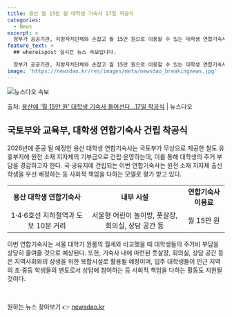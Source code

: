 ```yaml
---
title: 용산 월 15만 원 대학생 기숙사 17일 착공식
categories:
  - News
excerpt: >
  정부가 공공기관, 지방자치단체와 손잡고 월 15만 원으로 이용할 수 있는 대학생 연합기숙사를 용산에 짓는다.…
feature_text: >
  ## whereispost 실시간 뉴스 속보입니다.

  정부가 공공기관, 지방자치단체와 손잡고 월 15만 원으로 이용할 수 있는 대학생 연합기숙사를 용산에 짓는다.…
image: 'https://newsdao.kr/res/images/meta/newsdao_breakingnews.jpg'
---
```


![뉴스다오 속보](https://newsdao.kr/res/images/meta/newsdao_breakingnews.jpg)

<p>출처: <a href="https://newsdao.kr/3599" rel="dofollow">용산에 ‘월 15만 원’ 대학생 기숙사 들어선다…17일 착공식</a> | 뉴스다오</p>

<h2 data-ke-size="size26">국토부와 교육부, 대학생 연합기숙사 건립 착공식</h2>
<p data-ke-size="size16">2026년에 준공 될 예정인 용산 대학생 연합기숙사는 국토부가 무상으로 제공한 철도 유휴부지에 원전 소재 지자체의 기부금으로 건립·운영하는데, 이를 통해 대학생의 주거 부담을 경감하고자 한다. 국·공유지에 건립되는 이번 연합기숙사는 원전 소재 지자체 출신 학생을 우선 배정하는 등 사회적 책임을 다하는 모델로 평가 받고 있다.</p>

<table>
	<tr>
		<td style="text-align: center; height: 17px;"><b>용산 대학생 연합기숙사</b></td>
		<td style="text-align: center; height: 17px;"><b>내부 시설</b></td>
		<td style="text-align: center; height: 17px;"><b>연합기숙사 이용료</b></td>
	</tr>
	<tr>
		<td style="text-align: center; height: 17px;">1·4·6호선 지하철역과 도보 10분 거리</td>
		<td style="text-align: center; height: 17px;">서울형 어린이 놀이방, 풋살장, 회의실, 상담 공간 등</td>
		<td style="text-align: center; height: 17px;">월 15만 원</td>
	</tr>
</table>

<p data-ke-size="size16">이번 연합기숙사는 서울 대학가 원룸의 월세와 비교했을 때 대학생들의 주거비 부담을 상당히 줄여줄 것으로 예상된다. 또한, 기숙사 내에 마련된 풋살장, 회의실, 상담 공간 등은 지역사회와의 상생을 위한 복합시설로 활용될 예정이며, 입주 대학생들이 인근 지역의 초·중등 학생들의 멘토로서 상담에 참여하는 등 사회적 책임을 다하는 활동도 지원될 것이다.</p>
<p data-ke-size="size16">&nbsp;</p> 

원하는 뉴스 찾아보기 👉 <a href="https://newsdao.kr" rel="dofollow">newsdao.kr</a>


